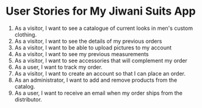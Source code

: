 # User Stories for My Jiwani Suits App

1. As a visitor, I want to see a catalogue of current looks in men's custom clothing.
2. As a visitor, I want to see the details of my previous orders
4. As a visitor, I want to be able to upload pictures to my account
5. As a visitor, I want to see my previous measurements
6. As a visitor, I want to see accessories that will complement my order
7. As a user, I want to track my order.
8. As a visitor, I want to create an account so that I can place an order.
9. As an administrator, I want to add and remove products from the catalog.
10. As a user, I want to receive an email when my order ships from the distributor.

